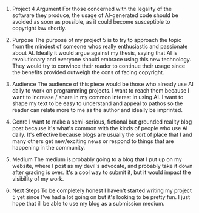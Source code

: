 1. Project 4 Argument
  For those concerned with the legality of the software they produce, the usage of
AI-generated code should be avoided as soon as possible, as it could become susceptible to
copyright law shortly.

2. Purpose
The purpose of my project 5 is to try to approach the topic from the
mindest of someone whos really enthusiastic and passionate about AI. Ideally
it would argue against my thesis, saying that AI is revolutionary and
everyone should embrace using this new technology. They would try to convince
their reader to continue their usage since the benefits provided outweigh the
cons of facing copyright.

3. Audience
The audience of this piece would be those who already use AI daily
to work on programming projects. I want to reach them because I want to increase /
share in my common interest in using AI. I want to shape my text to be easy
to understand and appeal to pathos so the reader can relate more to me as the
author and ideally be imprinted.


4. Genre
I want to make a semi-serious, fictional but grounded reality blog post
because it's what's common with the kinds of people who use AI daily.
It's effective because blogs are usually the sort of place that I and
many others get new/exciting news or respond to things that are happening
in the community.

5. Medium
The medium is probably going to a blog that I put up on my website, where I
post as my devil's advocate, and probably take it down after grading is over. It's a
cool way to submit it, but it would impact the visibility of my work.


6. Next Steps
To be completely honest I haven't started writing my project 5 yet since I've had a lot going on
but it's looking to be pretty fun. I just hope that ill be able to use my blog as a
submission medium.
